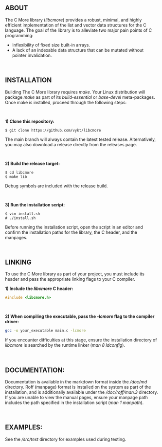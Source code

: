## ABOUT

The C More library (*libcmore*) provides a robust, minimal, and highly efficient implementation of the list and vector data structures for the C language. The goal of the library is to alleviate two major pain points of C programming:

- Inflexibility of fixed size built-in arrays.
- A lack of an indexable data structure that can be mutated without pointer invalidation.

<br>

## INSTALLATION

Building The C More library requires *make*. Your Linux distribution will package *make* as part of its *build-essential* or *base-devel* meta-packages. Once make is installed, proceed through the following steps:

<br>

**1) Clone this repository:**
```
$ git clone https://github.com/vykt/libcmore
```
The main branch will always contain the latest tested release. Alternatively, you may also download a release directly from the releases page.

<br>

**2) Build the release target:**
```
$ cd libcmore
$ make lib
```
Debug symbols are included with the release build.

<br>

**3) Run the installation script:**
```
$ vim install.sh
# ./install.sh
```
Before running the installation script, open the script in an editor and confirm the installation paths for the library, the C header, and the manpages.

<br>

## LINKING

To use the C More library as part of your project, you must include its header and pass the appropriate linking flags to your C compiler.

**1) Include the *libcmore* C header:**
```c
#include <libcmore.h>
```

<br>

**2) When compiling the executable, pass the *-lcmore* flag to the compiler driver:**
```bash
gcc -o your_executable main.c -lcmore
```
If you encounter difficulties at this stage, ensure the installation directory of *libcmore* is searched by the runtime linker (*man 8 ldconfig*).

<br>

## DOCUMENTATION:

Documentation is available in the markdown format inside the */doc/md* directory. Roff (manpage) format is installed on the system as part of the installation, and is additionally available under the */doc/roff/man.3* directory. If you are unable to view the manual pages, ensure your manpage path includes the path specified in the installation script (*man 1 manpath*).

<br>

## EXAMPLES:

See the */src/test* directory for examples used during testing.
